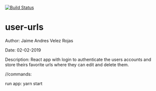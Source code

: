 [![Build Status](https://travis-ci.org/jvelezpo/user-urls.svg?branch=master)](https://travis-ci.org/jvelezpo/user-urls)

# user-urls
Author: Jaime Andres Velez Rojas

Date: 02-02-2019

Description: React app with login to authenticate the users accounts and store theirs  favorite urls where they can edit and delete them.

//commands:

run app: yarn start

